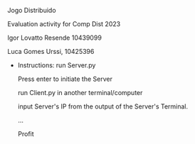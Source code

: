 
Jogo Distribuido

Evaluation activity for Comp Dist 2023

Igor Lovatto Resende 10439099

Luca Gomes Urssi, 10425396


- Instructions:
  run Server.py
  
  Press enter to initiate the Server

  run Client.py in another terminal/computer
  
  input Server's IP from the output of the Server's Terminal.

  ...

  Profit
